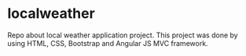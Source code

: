 # localweather
Repo about local weather application project.
This project was done by using HTML, CSS, Bootstrap and Angular JS MVC framework.
